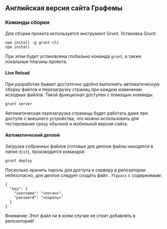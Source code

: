 ## Английская версия сайта Графемы

### Команды сборки
Для сборки проекта используется инструмент Grunt. Установка Grunt:

```
npm install -g grunt-cli
npm install
```
При этом будет установлена глобально команда `grunt`, а также локальные плагины проекта.

#### Live Reload 
При разработке бывает достаточно удобно выполнять автоматическую сборку файлов и перезагрузку страниц при каждом изменении 
исходных файлов. Такой функционал доступен с помощью команды:

```
grunt server
```
Автоматическая перезагрузка страницы будет работать даже при доступе с внешнего устройства, что можно использовать для
тестирования сразу обычной и мобильной версий сайта.

#### Автоматический деплой
Загрузка собранных файлов (готовые для деплоя файлы находятся в папке `dist`), производится командой:

```
grunt deploy
```
Посколько хранить пароль для доступа к серверу в репозитории небезопасно, для деплоя следует создать файл `.ftppass` с содержимым:

```
{
  "key": {
    "username": "<логин>",
    "password": "<пароль>"
  }
}
```
Внимание: Этот файл ни в коем случае не стоит добавлять в репозиторий!
